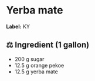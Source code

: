 # Yerba mate

**Label:** KY

## ⚖ Ingredient (1 gallon)

* 200 g sugar
* 12.5 g orange pekoe
* 12.5 g yerba mate

